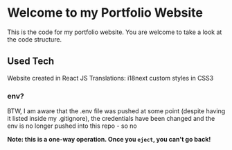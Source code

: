 # Welcome to my Portfolio Website

This is the code for my portfolio website. You are welcome to take a look at the code structure. 

## Used Tech

Website created in React JS
Translations: i18next
custom styles in CSS3


### env?
BTW, I am aware that the .env file was pushed at some point (despite having it listed inside my .gitignore), the credentials have been changed and the env is no longer pushed into this repo - so no 

**Note: this is a one-way operation. Once you `eject`, you can't go back!**













